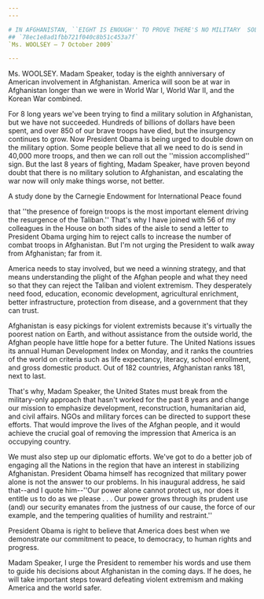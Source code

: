 ```yaml
---
---

# IN AFGHANISTAN, ``EIGHT IS ENOUGH'' TO PROVE THERE'S NO MILITARY  SOLUTION
## `78ec1e8ad1fbb721f040c8b51c453a7f`
`Ms. WOOLSEY — 7 October 2009`

---
```



Ms. WOOLSEY. Madam Speaker, today is the eighth anniversary of 
American involvement in Afghanistan. America will soon be at war in 
Afghanistan longer than we were in World War I, World War II, and the 
Korean War combined.

For 8 long years we've been trying to find a military solution in 
Afghanistan, but we have not succeeded. Hundreds of billions of dollars 
have been spent, and over 850 of our brave troops have died, but the 
insurgency continues to grow. Now President Obama is being urged to 
double down on the military option. Some people believe that all we 
need to do is send in 40,000 more troops, and then we can roll out the 
''mission accomplished'' sign. But the last 8 years of fighting, Madam 
Speaker, have proven beyond doubt that there is no military solution to 
Afghanistan, and escalating the war now will only make things worse, 
not better.

A study done by the Carnegie Endowment for International Peace found


that ''the presence of foreign troops is the most important element 
driving the resurgence of the Taliban.'' That's why I have joined with 
56 of my colleagues in the House on both sides of the aisle to send a 
letter to President Obama urging him to reject calls to increase the 
number of combat troops in Afghanistan. But I'm not urging the 
President to walk away from Afghanistan; far from it.

America needs to stay involved, but we need a winning strategy, and 
that means understanding the plight of the Afghan people and what they 
need so that they can reject the Taliban and violent extremism. They 
desperately need food, education, economic development, agricultural 
enrichment, better infrastructure, protection from disease, and a 
government that they can trust.

Afghanistan is easy pickings for violent extremists because it's 
virtually the poorest nation on Earth, and without assistance from the 
outside world, the Afghan people have little hope for a better future. 
The United Nations issues its annual Human Development Index on Monday, 
and it ranks the countries of the world on criteria such as life 
expectancy, literacy, school enrollment, and gross domestic product. 
Out of 182 countries, Afghanistan ranks 181, next to last.

That's why, Madam Speaker, the United States must break from the 
military-only approach that hasn't worked for the past 8 years and 
change our mission to emphasize development, reconstruction, 
humanitarian aid, and civil affairs. NGOs and military forces can be 
directed to support these efforts. That would improve the lives of the 
Afghan people, and it would achieve the crucial goal of removing the 
impression that America is an occupying country.

We must also step up our diplomatic efforts. We've got to do a better 
job of engaging all the Nations in the region that have an interest in 
stabilizing Afghanistan. President Obama himself has recognized that 
military power alone is not the answer to our problems. In his 
inaugural address, he said that--and I quote him--''Our power alone 
cannot protect us, nor does it entitle us to do as we please . . . Our 
power grows through its prudent use (and) our security emanates from 
the justness of our cause, the force of our example, and the tempering 
qualities of humility and restraint.''

President Obama is right to believe that America does best when we 
demonstrate our commitment to peace, to democracy, to human rights and 
progress.

Madam Speaker, I urge the President to remember his words and use 
them to guide his decisions about Afghanistan in the coming days. If he 
does, he will take important steps toward defeating violent extremism 
and making America and the world safer.
